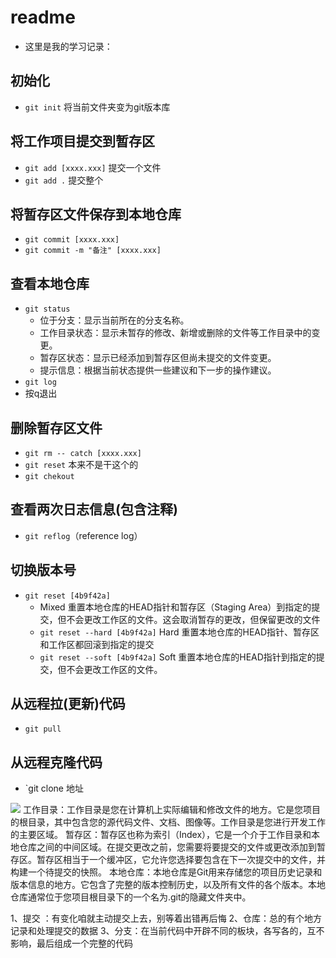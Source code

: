 # readme
- 这里是我的学习记录：
## 初始化
+ `git init` 将当前文件夹变为git版本库
## 将工作项目提交到暂存区
+ `git add [xxxx.xxx]` 提交一个文件
+ `git add .` 提交整个
## 将暂存区文件保存到本地仓库
+ `git commit [xxxx.xxx]`
+ `git commit -m "备注" [xxxx.xxx]`
## 查看本地仓库
+ `git status`
  + 位于分支：显示当前所在的分支名称。
  + 工作目录状态：显示未暂存的修改、新增或删除的文件等工作目录中的变更。
  + 暂存区状态：显示已经添加到暂存区但尚未提交的文件变更。
  + 提示信息：根据当前状态提供一些建议和下一步的操作建议。
+ `git log`
+ 按q退出
## 删除暂存区文件
+ `git rm -- catch [xxxx.xxx]`
+ `git reset` 本来不是干这个的
+ `git chekout`
## 查看两次日志信息(包含注释)
+ `git reflog`（reference log）
## 切换版本号
+ `git reset [4b9f42a]`
  + Mixed 重置本地仓库的HEAD指针和暂存区（Staging Area）到指定的提交，但不会更改工作区的文件。这会取消暂存的更改，但保留更改的文件
  + `git reset --hard [4b9f42a]` Hard 重置本地仓库的HEAD指针、暂存区和工作区都回滚到指定的提交
  + `git reset --soft [4b9f42a]` Soft 重置本地仓库的HEAD指针到指定的提交，但不会更改工作区的文件。
## 从远程拉(更新)代码
+ `git pull`
## 从远程克隆代码
+ `git clone 地址

![](2023-05-15-20-05-08.png)
工作目录：工作目录是您在计算机上实际编辑和修改文件的地方。它是您项目的根目录，其中包含您的源代码文件、文档、图像等。工作目录是您进行开发工作的主要区域。
暂存区：暂存区也称为索引（Index），它是一个介于工作目录和本地仓库之间的中间区域。在提交更改之前，您需要将要提交的文件或更改添加到暂存区。暂存区相当于一个缓冲区，它允许您选择要包含在下一次提交中的文件，并构建一个待提交的快照。
本地仓库：本地仓库是Git用来存储您的项目历史记录和版本信息的地方。它包含了完整的版本控制历史，以及所有文件的各个版本。本地仓库通常位于您项目根目录下的一个名为.git的隐藏文件夹中。


1、提交 ：有变化咱就主动提交上去，别等着出错再后悔
2、仓库：总的有个地方记录和处理提交的数据
3、分支：在当前代码中开辟不同的板块，各写各的，互不影响，最后组成一个完整的代码